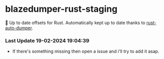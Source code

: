 # blazedumper-rust-staging

🚀 Up to date offsets for Rust. Automatically kept up to date thanks to [rust-auto-dumper](https://github.com/Akandesh/rust-auto-dumper).


### Last Update 19-02-2024 19:04:39
- If there's something missing then open a issue and i'll try to add it asap.